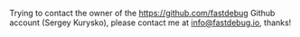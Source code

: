 Trying to contact the owner of the https://github.com/fastdebug Github account (Sergey Kurysko), please contact me at info@fastdebug.io, thanks!
